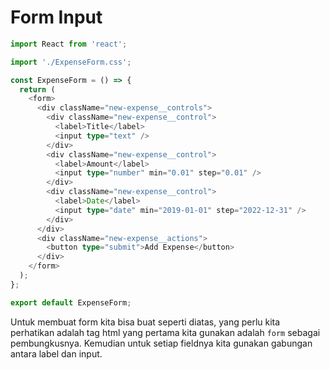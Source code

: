 # Form Input

```ts
import React from 'react';

import './ExpenseForm.css';

const ExpenseForm = () => {
  return (
    <form>
      <div className="new-expense__controls">
        <div className="new-expense__control">
          <label>Title</label>
          <input type="text" />
        </div>
        <div className="new-expense__control">
          <label>Amount</label>
          <input type="number" min="0.01" step="0.01" />
        </div>
        <div className="new-expense__control">
          <label>Date</label>
          <input type="date" min="2019-01-01" step="2022-12-31" />
        </div>
      </div>
      <div className="new-expense__actions">
        <button type="submit">Add Expense</button>
      </div>
    </form>
  );
};

export default ExpenseForm;
```

Untuk membuat form kita bisa buat seperti diatas, yang perlu kita perhatikan adalah tag html yang pertama kita gunakan adalah `form` sebagai pembungkusnya. Kemudian untuk setiap fieldnya kita gunakan gabungan antara label dan input.